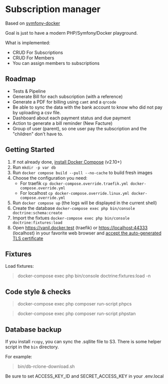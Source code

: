 # Subscription manager

Based on [symfony-docker](https://github.com/dunglas/symfony-docker/)

Goal is just to have a modern PHP/Symfony/Docker playground.

What is implemented:
- CRUD For Subscriptions
- CRUD For Members
- You can assign members to subscriptions

## Roadmap
- Tests & Pipeline
- Generate Bill for each subscription (with a reference)
- Generate a PDF for billing using `camt` and a `qrcode`
- Be able to sync the data with the bank account to know who did not pay by uploading a csv file.
- Dashboard about each payment status and due payment
- Action to generate a bill reminder (New Facture)
- Group of user (parent), so one user pay the subscription and the "children" don't have to.

## Getting Started

1. If not already done, [install Docker Compose](https://docs.docker.com/compose/install/) (v2.10+)
2. Run `mkdir -p var db`
2. Run `docker compose build --pull --no-cache` to build fresh images
3. Choose the configuration you need:
    - For traefik `cp docker-compose.override.traefik.yml docker-compose.override.yml`
    - For localhost `cp docker-compose.override.linux.yml docker-compose.override.yml`
3. Run `docker compose up` (the logs will be displayed in the current shell)
4. Create the database `docker-compose exec php bin/console doctrine:schema:create`
5. Import the fixtues `docker-compose exec php bin/console doctrine:fixtures:load`
5. Open <https://vanil.docker.test> (traefik) or <https://localhost:44333> (localhost) in your favorite web browser and [accept the auto-generated TLS certificate](https://stackoverflow.com/a/15076602/1352334)

## Fixtures

Load fixtures:
> docker-compose exec php bin/console doctrine:fixtures:load -n

## Code style & checks
> docker-compose exec php composer run-script phpcs

> docker-compose exec php composer run-script phpstan

## Database backup
If you install `rcopy`, you can sync the .sqllite file to S3.
There is some helper script in the `bin` directory.

For example:
> bin/db-rclone-download.sh

Be sure to set ACCESS_KEY_ID and SECRET_ACCESS_KEY in your .env.local

